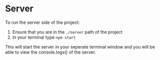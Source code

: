 # Server

To run the server side of the project:
1. Ensure that you are in the `./server` path of the project
2. In your terminal type `npm start`

This will start the server in your seperate terminal window and you will be able to view the console.logs() of the server.

